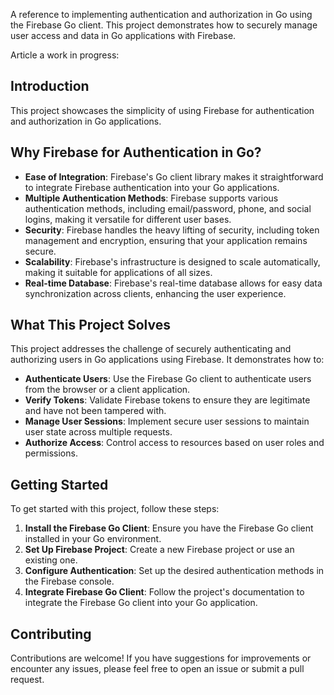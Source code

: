 A reference to implementing authentication and authorization in Go using the Firebase Go client. This project demonstrates how to securely manage user access and data in Go applications with Firebase.

Article a work in progress:


## Introduction

This project showcases the simplicity of using Firebase for authentication and authorization in Go applications. 

## Why Firebase for Authentication in Go?


- **Ease of Integration**: Firebase's Go client library makes it straightforward to integrate Firebase authentication into your Go applications.
- **Multiple Authentication Methods**: Firebase supports various authentication methods, including email/password, phone, and social logins, making it versatile for different user bases.
- **Security**: Firebase handles the heavy lifting of security, including token management and encryption, ensuring that your application remains secure.
- **Scalability**: Firebase's infrastructure is designed to scale automatically, making it suitable for applications of all sizes.
- **Real-time Database**: Firebase's real-time database allows for easy data synchronization across clients, enhancing the user experience.

## What This Project Solves

This project addresses the challenge of securely authenticating and authorizing users in Go applications using Firebase. It demonstrates how to:

- **Authenticate Users**: Use the Firebase Go client to authenticate users from the browser or a client application.
- **Verify Tokens**: Validate Firebase tokens to ensure they are legitimate and have not been tampered with.
- **Manage User Sessions**: Implement secure user sessions to maintain user state across multiple requests.
- **Authorize Access**: Control access to resources based on user roles and permissions.


## Getting Started

To get started with this project, follow these steps:

1. **Install the Firebase Go Client**: Ensure you have the Firebase Go client installed in your Go environment.
2. **Set Up Firebase Project**: Create a new Firebase project or use an existing one.
3. **Configure Authentication**: Set up the desired authentication methods in the Firebase console.
4. **Integrate Firebase Go Client**: Follow the project's documentation to integrate the Firebase Go client into your Go application.



## Contributing

Contributions are welcome! If you have suggestions for improvements or encounter any issues, please feel free to open an issue or submit a pull request.
